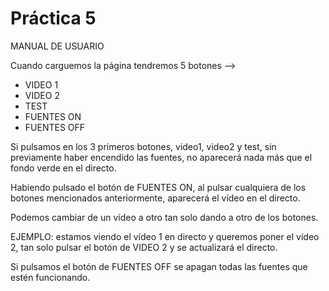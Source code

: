  # Práctica 5

MANUAL DE USUARIO

Cuando carguemos la página tendremos 5 botones -->
- VIDEO 1
- VIDEO 2
- TEST
- FUENTES ON
- FUENTES OFF

Si pulsamos en los 3 primeros botones, video1, video2 y test,
sin previamente haber encendido las fuentes, no aparecerá nada 
más que el fondo verde en el directo.

Habiendo pulsado el botón de FUENTES ON, al pulsar cualquiera de
los botones mencionados anteriormente, aparecerá el vídeo en el directo.

Podemos cambiar de un vídeo a otro tan solo dando a otro de los botones.

EJEMPLO: estamos viendo el vídeo 1 en directo y queremos poner el vídeo 2,
tan solo pulsar el botón de VIDEO 2 y se actualizará el directo.

Si pulsamos el botón de FUENTES OFF se apagan todas las fuentes que estén
funcionando.

